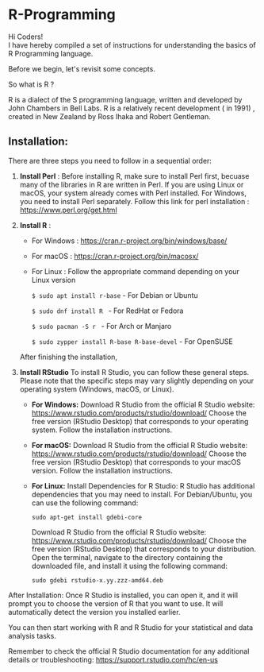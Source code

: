 # R-Programming
Hi Coders! \
I have hereby compiled a set of instructions for understanding the basics of R Programming language.

Before we begin, let's revisit some concepts.

So what is R ?

R is a dialect of the S programming language, written and developed by John Chambers in Bell Labs. R is a relatively recent development ( in 1991) , created in New Zealand by Ross Ihaka and Robert Gentleman.

## Installation:
There are three steps you need to follow in a sequential order:
1. **Install Perl** : Before installing R, make sure to install Perl first, becuase many of the libraries in R are written in Perl. If you are using Linux or macOS, your system already comes with Perl installed. For Windows, you need to install Perl separately. Follow this link for perl installation : https://www.perl.org/get.html
2. **Install R** :
   - For Windows : https://cran.r-project.org/bin/windows/base/
   - For macOS : https://cran.r-project.org/bin/macosx/
   - For Linux : Follow the appropriate command depending on your Linux version 
     
     `$ sudo apt install r-base`  - For Debian or Ubuntu
     
     `$ sudo dnf install R `   - For RedHat or Fedora
                                                                                                 
     `$ sudo pacman -S r `    - For Arch or Manjaro
                                                                                             
     `$ sudo zypper install R-base R-base-devel`    - For OpenSUSE

   After finishing the installation, 
4. **Install RStudio**
   To install R Studio, you can follow these general steps. Please note that the specific steps may vary slightly depending on your operating system (Windows, macOS, or Linux).

   - **For Windows:**
   Download R Studio from the official R Studio website: https://www.rstudio.com/products/rstudio/download/ Choose the free version (RStudio Desktop) that corresponds to your 
   operating system. Follow the installation instructions.
   - **For macOS:**
     Download R Studio from the official R Studio website: https://www.rstudio.com/products/rstudio/download/  Choose the free version (RStudio Desktop) that corresponds to your 
     macOS version. Follow the installation instructions.
   - **For Linux:**
     Install Dependencies for R Studio:
     R Studio has additional dependencies that you may need to install. For Debian/Ubuntu, you can use the following command:

     `sudo apt-get install gdebi-core`

     Download R Studio from the official R Studio website: https://www.rstudio.com/products/rstudio/download/
     Choose the free version (RStudio Desktop) that corresponds to your distribution.
     Open the terminal, navigate to the directory containing the downloaded file, and install it using the following command:

     `sudo gdebi rstudio-x.yy.zzz-amd64.deb`

After Installation:
Once R Studio is installed, you can open it, and it will prompt you to choose the version of R that you want to use. It will automatically detect the version you installed earlier.

You can then start working with R and R Studio for your statistical and data analysis tasks.

Remember to check the official R Studio documentation for any additional details or troubleshooting: https://support.rstudio.com/hc/en-us

